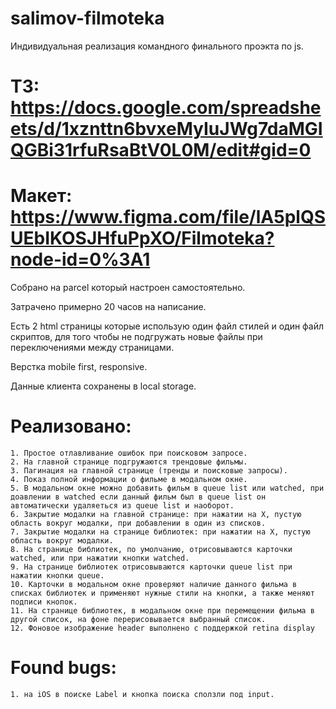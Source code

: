 # salimov-filmoteka

Индивидуальная реализация командного финального проэкта по js.

# ТЗ: https://docs.google.com/spreadsheets/d/1xznttn6bvxeMyIuJWg7daMGIQGBi31rfuRsaBtV0L0M/edit#gid=0

# Макет: https://www.figma.com/file/lA5plQSUEbIKOSJHfuPpXO/Filmoteka?node-id=0%3A1

Собрано на parcel который настроен самостоятельно.

Затрачено примерно 20 часов на написание.

Есть 2 html страницы которые использую один файл стилей и один файл скриптов, для того чтобы не подгружать новые файлы при переключениями между страницами.

Верстка mobile first, responsive.

Данные клиента сохранены в local storage.

# Реализовано:
	1. Простое отлавливание ошибок при поисковом запросе.
	2. На главной странице подгружаются трендовые фильмы.
	3. Пагинация на главной странице (тренды и поисковые запросы).
	4. Показ полной информации о фильме в модальном окне.
	5. В модальном окне можно добавить фильм в queue list или watched, при доавлении в watched если данный фильм был в queue list он автоматически удаляеться из queue list и наоборот.
	6. Закрытие модалки на главной странице: при нажатии на Х, пустую область вокруг модалки, при добавлении в один из списков.
	7. Закрытие модалки на странице библиотек: при нажатии на Х, пустую область вокруг модалки.
	8. На странице библиотек, по умолчанию, отрисовываются карточки watched, или при нажатии кнопки watched.
	9. На странице библиотек отрисовываются карточки queue list при нажатии кнопки queue.
	10. Карточки в модальном окне проверяют наличие данного фильма в списках библиотек и применяют нужные стили на кнопки, а также меняют подписи кнопок.
	11. На странице библиотек, в модальном окне при перемещении фильма в другой список, на фоне перерисовывается выбранный список.
	12. Фоновое изображение header выполнено с поддержкой retina display

# Found bugs:
	1. на iOS в поиске Label и кнопка поиска сползли под input.
